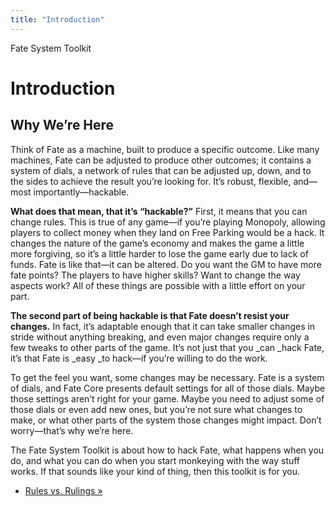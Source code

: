 ```yaml
---
title: "Introduction"
---
```

    
Fate System Toolkit

#  Introduction

## Why We’re Here

Think of Fate as a machine, built to produce a specific outcome. Like many
machines, Fate can be adjusted to produce other outcomes; it contains a system
of dials, a network of rules that can be adjusted up, down, and to the sides
to achieve the result you’re looking for. It’s robust, flexible, and—most
importantly—hackable.

**What does that mean, that it’s “hackable?”** First, it means that you can change rules. This is true of any game—if you’re playing Monopoly, allowing players to collect money when they land on Free Parking would be a hack. It changes the nature of the game’s economy and makes the game a little more forgiving, so it’s a little harder to lose the game early due to lack of funds. Fate is like that—it can be altered. Do you want the GM to have more fate points? The players to have higher skills? Want to change the way aspects work? All of these things are possible with a little effort on your part.

**The second part of being hackable is that Fate doesn’t resist your changes.** In fact, it’s adaptable enough that it can take smaller changes in stride without anything breaking, and even major changes require only a few tweaks to other parts of the game. It’s not just that you _can _hack Fate, it’s that Fate is _easy _to hack—if you’re willing to do the work.

To get the feel you want, some changes may be necessary. Fate is a system of
dials, and Fate Core presents default settings for all of those dials. Maybe
those settings aren’t right for your game. Maybe you need to adjust some of
those dials or even add new ones, but you’re not sure what changes to make, or
what other parts of the system those changes might impact. Don’t worry—that’s
why we’re here.

The Fate System Toolkit is about how to hack Fate, what happens when you do,
and what you can do when you start monkeying with the way stuff works. If that
sounds like your kind of thing, then this toolkit is for you.

  * [Rules vs. Rulings »](/fate-system-toolkit/rules-vs-rulings)

